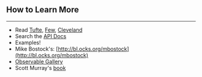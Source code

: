 ## How to Learn More

***

 * Read [Tufte](http://www.amazon.com/Visual-Display-Quantitative-Information/dp/0961392142/ref=sr_1_3?s=books&ie=UTF8&qid=1428014303&sr=1-3), [Few](http://www.amazon.com/Now-You-See-Visualization-Quantitative/dp/0970601980/ref=sr_1_3?s=books&ie=UTF8&qid=1428014362&sr=1-3), [Cleveland](http://www.amazon.com/Elements-Graphing-Data-William-Cleveland/dp/0963488414/ref=sr_1_4?s=books&ie=UTF8&qid=1428014303&sr=1-4)
 * Search the [API Docs](http://github.com/mbostock/d3/wiki/API-Reference)
 * Examples! 
  * Mike Bostock's: [http://bl.ocks.org/mbostock](http://bl.ocks.org/mbostock)
  * [Observable Gallery](https://observablehq.com/@d3/gallery)
 * Scott Murray's [book](http://alignedleft.com/work/d3-book)
